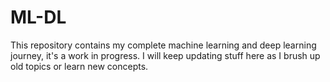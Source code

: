 # ML-DL
This repository contains my complete machine learning and deep learning journey, it's a work in progress. I will keep updating stuff here as I brush up old topics or learn new concepts.
